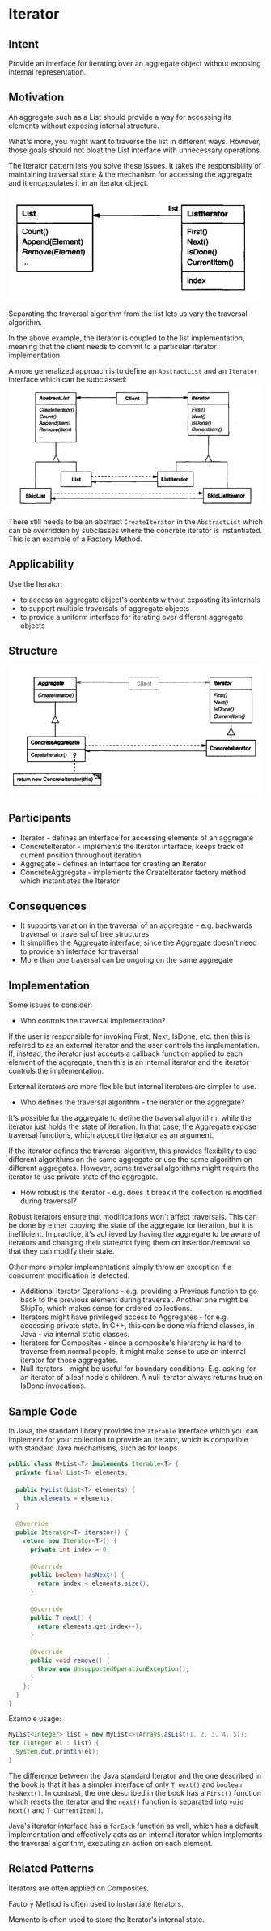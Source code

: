 # Iterator

## Intent
Provide an interface for iterating over an aggregate object without exposing internal representation.

## Motivation
An aggregate such as a List should provide a way for accessing its elements without exposing internal structure.

What's more, you might want to traverse the list in different ways. However, those goals should not bloat the List interface with unnecessary operations.

The Iterator pattern lets you solve these issues. It takes the responsibility of maintaining traversal state & the mechanism for accessing the aggregate and it encapsulates it in an iterator object.
![example-list-iterator](images/example-list-iterator.png)

Separating the traversal algorithm from the list lets us vary the traversal algorithm.

In the above example, the iterator is coupled to the list implementation, meaning that the client needs to commit to a particular iterator implementation.

A more generalized approach is to define an `AbstractList` and an `Iterator` interface which can be subclassed:
![abstract-list-iterator](images/abstract-list-iteraot.png)

There still needs to be an abstract `CreateIterator` in the `AbstractList` which can be overridden by subclasses where the concrete iterator is instantiated. This is an example of a Factory Method.

## Applicability
Use the Iterator:
 * to access an aggregate object's contents without exposting its internals
 * to support multiple traversals of aggregate objects
 * to provide a uniform interface for iterating over different aggregate objects

## Structure
![structure](images/structure.png)

## Participants
 * Iterator - defines an interface for accessing elements of an aggregate
 * ConcreteIterator - implements the Iterator interface, keeps track of current position throughout iteration
 * Aggregate - defines an interface for creating an Iterator
 * ConcreteAggregate - implements the CreateIterator factory method which instantiates the Iterator

## Consequences
 * It supports variation in the traversal of an aggregate - e.g. backwards traversal or traversal of tree structures
 * It simplifies the Aggregate interface, since the Aggregate doesn't need to provide an interface for traversal
 * More than one traversal can be ongoing on the same aggregate

## Implementation
Some issues to consider:
 * Who controls the traversal implementation?

If the user is responsible for invoking First, Next, IsDone, etc. then this is referred to as an external iterator and the user controls the implementation.
If, instead, the iterator just accepts a callback function applied to each element of the aggregate, then this is an internal iterator and the iterator controls the implementation.

External iterators are more flexible but internal iterators are simpler to use.

 * Who defines the traversal algorithm - the iterator or the aggregate?

It's possible for the aggregate to define the traversal algorithm, while the iterator just holds the state of iteration. 
In that case, the Aggregate expose traversal functions, which accept the iterator as an argument.

If the iterator defines the traversal algorithm, this provides flexibility to use different algorithms on the same aggregate or use the same algorithm on different aggregates.
However, some traversal algorithms might require the iterator to use private state of the aggregate.

 * How robust is the iterator - e.g. does it break if the collection is modified during traversal?

Robust iterators ensure that modifications won't affect traversals. This can be done by either copying the state of the aggregate for iteration, but it is inefficient.
In practice, it's achieved by having the aggregate to be aware of iterators and changing their state/notifying them on insertion/removal so that they can modify their state.

Other more simpler implementations simply throw an exception if a concurrent modification is detected.

 * Additional Iterator Operations - e.g. providing a Previous function to go back to the previous element during traversal. Another one might be SkipTo, which makes sense for ordered collections.
 * Iterators might have privileged access to Aggregates - for e.g. accessing private state. In C++, this can be done via friend classes, in Java - via internal static classes.
 * Iterators for Composites - since a composite's hierarchy is hard to traverse from normal people, it might make sense to use an internal iterator for those aggregates.
 * Null iterators - might be useful for boundary conditions. E.g. asking for an iterator of a leaf node's children. A null iterator always returns true on IsDone invocations.
 
## Sample Code
In Java, the standard library provides the `Iterable` interface which you can implement for your collection to provide an Iterator, which is compatible with standard Java mechanisms, such as for loops.
```java
public class MyList<T> implements Iterable<T> {
  private final List<T> elements;

  public MyList(List<T> elements) {
    this.elements = elements;
  }
    
  @Override
  public Iterator<T> iterator() {
    return new Iterator<T>() {
      private int index = 0;

      @Override
      public boolean hasNext() {
        return index < elements.size();
      }

      @Override
      public T next() {
        return elements.get(index++);
      }

      @Override
      public void remove() {
        throw new UnsupportedOperationException();
      }
    };
  }
}
```

Example usage:
```java
MyList<Integer> list = new MyList<>(Arrays.asList(1, 2, 3, 4, 5));
for (Integer el : list) {
  System.out.println(el);
}
```

The difference between the Java standard Iterator and the one described in the book is that it has a simpler interface of only `T next()` and `boolean hasNext()`.
In contrast, the one described in the book has a `First()` function which resets the iterator and the `next()` function is separated into `void Next()` and `T CurrentItem()`.

Java's iterator interface has a `forEach` function as well, which has a default implementation and effectively acts as an internal iterator which implements the traversal algorithm, executing an action on each element.

## Related Patterns
Iterators are often applied on Composites.

Factory Method is often used to instantiate Iterators.

Memento is often used to store the Iterator's internal state.
